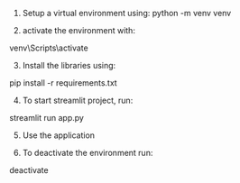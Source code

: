 1. Setup a virtual environment using: python -m venv venv

2. activate the environment with:

venv\Scripts\activate

3. Install the libraries using:

pip install -r requirements.txt

4. To start streamlit project, run:

streamlit run app.py

5. Use the application

6. To deactivate the environment run:

deactivate

